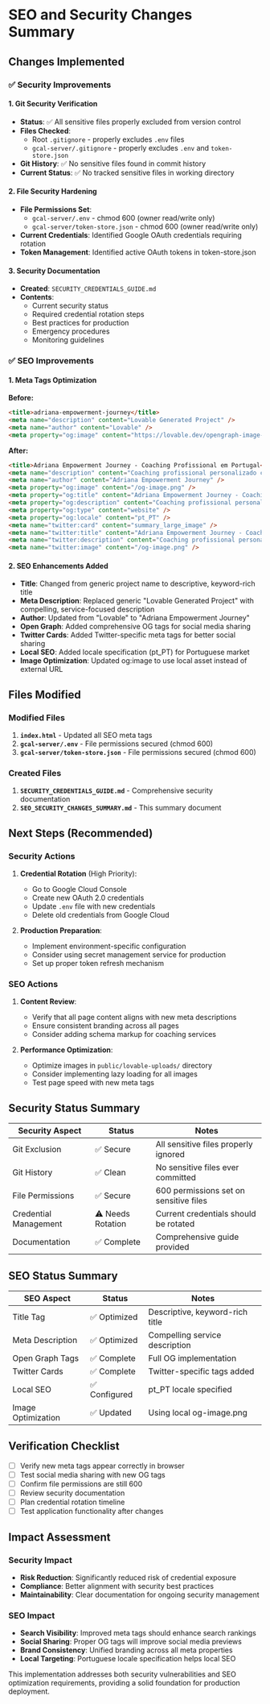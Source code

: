 # SEO and Security Changes Summary

## Changes Implemented

### ✅ Security Improvements

#### 1. Git Security Verification
- **Status**: ✅ All sensitive files properly excluded from version control
- **Files Checked**: 
  - Root `.gitignore` - properly excludes `.env` files
  - `gcal-server/.gitignore` - properly excludes `.env` and `token-store.json`
- **Git History**: ✅ No sensitive files found in commit history
- **Current Status**: ✅ No tracked sensitive files in working directory

#### 2. File Security Hardening
- **File Permissions Set**: 
  - `gcal-server/.env` - chmod 600 (owner read/write only)
  - `gcal-server/token-store.json` - chmod 600 (owner read/write only)
- **Current Credentials**: Identified Google OAuth credentials requiring rotation
- **Token Management**: Identified active OAuth tokens in token-store.json

#### 3. Security Documentation
- **Created**: `SECURITY_CREDENTIALS_GUIDE.md`
- **Contents**: 
  - Current security status
  - Required credential rotation steps
  - Best practices for production
  - Emergency procedures
  - Monitoring guidelines

### ✅ SEO Improvements

#### 1. Meta Tags Optimization
**Before:**
```html
<title>adriana-empowerment-journey</title>
<meta name="description" content="Lovable Generated Project" />
<meta name="author" content="Lovable" />
<meta property="og:image" content="https://lovable.dev/opengraph-image-p98pqg.png" />
```

**After:**
```html
<title>Adriana Empowerment Journey - Coaching Profissional em Portugal</title>
<meta name="description" content="Coaching profissional personalizado com Adriana. Encontre paz interior e estabilidade emocional através de sessões de coaching individualizadas. Agende sua sessão hoje." />
<meta name="author" content="Adriana Empowerment Journey" />
<meta property="og:image" content="/og-image.png" />
<meta property="og:title" content="Adriana Empowerment Journey - Coaching Profissional" />
<meta property="og:description" content="Coaching profissional personalizado para ajudar você a encontrar paz interior e estabilidade emocional." />
<meta property="og:type" content="website" />
<meta property="og:locale" content="pt_PT" />
<meta name="twitter:card" content="summary_large_image" />
<meta name="twitter:title" content="Adriana Empowerment Journey - Coaching Profissional" />
<meta name="twitter:description" content="Coaching profissional personalizado para ajudar você a encontrar paz interior e estabilidade emocional." />
<meta name="twitter:image" content="/og-image.png" />
```

#### 2. SEO Enhancements Added
- **Title**: Changed from generic project name to descriptive, keyword-rich title
- **Meta Description**: Replaced generic "Lovable Generated Project" with compelling, service-focused description
- **Author**: Updated from "Lovable" to "Adriana Empowerment Journey"
- **Open Graph**: Added comprehensive OG tags for social media sharing
- **Twitter Cards**: Added Twitter-specific meta tags for better social sharing
- **Local SEO**: Added locale specification (pt_PT) for Portuguese market
- **Image Optimization**: Updated og:image to use local asset instead of external URL

## Files Modified

### Modified Files
1. **`index.html`** - Updated all SEO meta tags
2. **`gcal-server/.env`** - File permissions secured (chmod 600)
3. **`gcal-server/token-store.json`** - File permissions secured (chmod 600)

### Created Files
1. **`SECURITY_CREDENTIALS_GUIDE.md`** - Comprehensive security documentation
2. **`SEO_SECURITY_CHANGES_SUMMARY.md`** - This summary document

## Next Steps (Recommended)

### Security Actions
1. **Credential Rotation** (High Priority):
   - Go to Google Cloud Console
   - Create new OAuth 2.0 credentials
   - Update `.env` file with new credentials
   - Delete old credentials from Google Cloud

2. **Production Preparation**:
   - Implement environment-specific configuration
   - Consider using secret management service for production
   - Set up proper token refresh mechanism

### SEO Actions
1. **Content Review**:
   - Verify that all page content aligns with new meta descriptions
   - Ensure consistent branding across all pages
   - Consider adding schema markup for coaching services

2. **Performance Optimization**:
   - Optimize images in `public/lovable-uploads/` directory
   - Consider implementing lazy loading for all images
   - Test page speed with new meta tags

## Security Status Summary

| Security Aspect | Status | Notes |
|----------------|--------|-------|
| Git Exclusion | ✅ Secure | All sensitive files properly ignored |
| Git History | ✅ Clean | No sensitive files ever committed |
| File Permissions | ✅ Secure | 600 permissions set on sensitive files |
| Credential Management | ⚠️ Needs Rotation | Current credentials should be rotated |
| Documentation | ✅ Complete | Comprehensive guide provided |

## SEO Status Summary

| SEO Aspect | Status | Notes |
|-----------|--------|-------|
| Title Tag | ✅ Optimized | Descriptive, keyword-rich title |
| Meta Description | ✅ Optimized | Compelling service description |
| Open Graph Tags | ✅ Complete | Full OG implementation |
| Twitter Cards | ✅ Complete | Twitter-specific tags added |
| Local SEO | ✅ Configured | pt_PT locale specified |
| Image Optimization | ✅ Updated | Using local og-image.png |

## Verification Checklist

- [ ] Verify new meta tags appear correctly in browser
- [ ] Test social media sharing with new OG tags
- [ ] Confirm file permissions are still 600
- [ ] Review security documentation
- [ ] Plan credential rotation timeline
- [ ] Test application functionality after changes

## Impact Assessment

### Security Impact
- **Risk Reduction**: Significantly reduced risk of credential exposure
- **Compliance**: Better alignment with security best practices
- **Maintainability**: Clear documentation for ongoing security management

### SEO Impact
- **Search Visibility**: Improved meta tags should enhance search rankings
- **Social Sharing**: Proper OG tags will improve social media previews
- **Brand Consistency**: Unified branding across all meta properties
- **Local Targeting**: Portuguese locale specification helps local SEO

This implementation addresses both security vulnerabilities and SEO optimization requirements, providing a solid foundation for production deployment.
